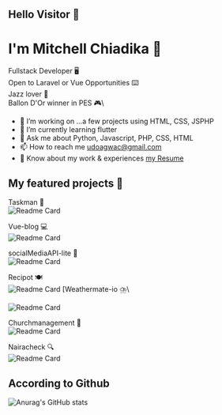 ## Hello Visitor 👋

# I'm Mitchell Chiadika 🎴

Fullstack Developer 🖥️\
Open to Laravel or Vue Opportunities ⌨️\
Jazz lover 🎸\
Ballon D'Or winner in PES 🎮\

*  🔭 I’m working on ...a few projects using HTML, CSS, JSPHP
*  🌱 I’m currently learning flutter
*  💬 Ask me about  Python, Javascript, PHP, CSS, HTML
*  📫 How to reach me  udoagwac@gmail.com
*  📄 Know about my work & experiences [my Resume](https://docs.google.com/document/d/1nvkCjo8hFv_o3N7SxoM2S1_6tysmHPrI62MlScCOTN0/edit?usp=sharing)

## My featured projects 🚀

Taskman 🧩\
![Readme Card](https://github-readme-stats.vercel.app/api/pin/?username=CodeTemplar99&repo=taskmanager)

Vue-blog 💻\
![Readme Card](https://github-readme-stats.vercel.app/api/pin/?username=CodeTemplar99&repo=vue-blog)

socialMediaAPI-lite 💬\
![Readme Card](https://github-readme-stats.vercel.app/api/pin/?username=CodeTemplar99&repo=socialMediaAPI-lite)

Recipot 🍽️\
![Readme Card](https://github-readme-stats.vercel.app/api/pin/?username=CodeTemplar99&repo=Recipot)
[Weathermate-io ⛈️\

![Readme Card](https://github-readme-stats.vercel.app/api/pin/?username=CodeTemplar99&repo=weathermate)

Churchmanagement 📝\
![Readme Card](https://github-readme-stats.vercel.app/api/pin/?username=CodeTemplar99&repo=DBM)

Nairacheck 🔍\
![Readme Card](https://github-readme-stats.vercel.app/api/pin/?username=CodeTemplar99&repo=weathermate)


## According to Github
![Anurag's GitHub stats](https://github-readme-stats.vercel.app/api?username=CodeTemplar99&theme=calm&show_icons=true&count_private=true)

